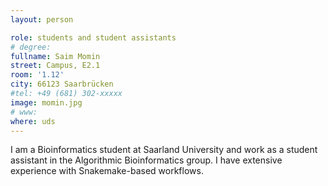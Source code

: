 ```yaml
---
layout: person

role: students and student assistants
# degree:
fullname: Saim Momin
street: Campus, E2.1
room: '1.12'
city: 66123 Saarbrücken
#tel: +49 (681) 302-xxxxx
image: momin.jpg
# www:
where: uds
---
```


I am a Bioinformatics student at Saarland University and work as a student assistant in the Algorithmic Bioinformatics group.
I have extensive experience with Snakemake-based workflows.
